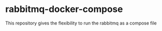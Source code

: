 # rabbitmq-docker-compose
This repository gives the flexibility to run the rabbitmq as a compose file
